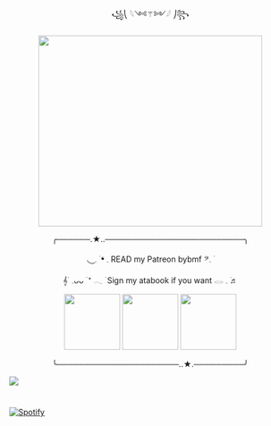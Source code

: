 <p align="center"> ꧁⎝ 𓆩༺⚚༻𓆪 ⎠꧂
    <p align="center">
  <img width="400" height="342" src="https://cdn.discordapp.com/attachments/910420166989475860/1422174097701339177/Untitled390_20250929185004.png?ex=68f17717&is=68f02597&hm=4e0e54ddc9248d8fa9071ac32338174fb24b424a961438ca28cb34b986d89f41&">
<p align="center"> ╭──────.★..─────────────────────────╮
<p align="center">          ◟  ͜ 𓈒 ࣪  ❛        𓈒       READ my  Patreon bybmf     𝄢𓈒   ࣪
<p align="center">    𝄞  ࣪   𓈒ᴗᴗ    ࣪  ⁺   𓂃  ࣪    Sign my atabook if you want   𓂋 𓈒  ࣪♬
    <p align="center">  <img width="100" height="100" src="https://y2k.neocities.org/blinkiez/newbatch/uP8nSvW.gif"> <img width="100" height="100" src="https://y2k.neocities.org/blinkiez/newbatch/bnormalpeople.gif"> <img width="100" height="100" src="https://plasticdino.neocities.org/blinkie/tranz.gif">
<p align="center"> ╰──────────────────────..★.─────────╯

 ![](https://komarev.com/ghpvc/?username=your-github-yinzatious&color=5A437A&label=PEOPLE+WHO+STALK+ME+.ᐟ)
              
#

 
 [![Spotify](https://spotify-github-profile.kittinanx.com/api/view?uid=dstyi8gwgu7smen3sn0t721i1&cover_image=true&theme=natemoo-re&show_offline=false&background_color=000000&interchange=true&bar_color=ffffff&bar_color_cover=false)](https://spotify-github-profile.kittinanx.com/api/view?uid=dstyi8gwgu7smen3sn0t721i1&redirect=true)
</div>
